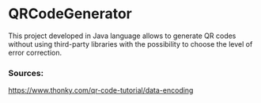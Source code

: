 # QRCodeGenerator

This project developed in Java language allows to generate QR codes without using third-party libraries with the possibility to choose the level of error correction.

### Sources:

<https://www.thonky.com/qr-code-tutorial/data-encoding>
